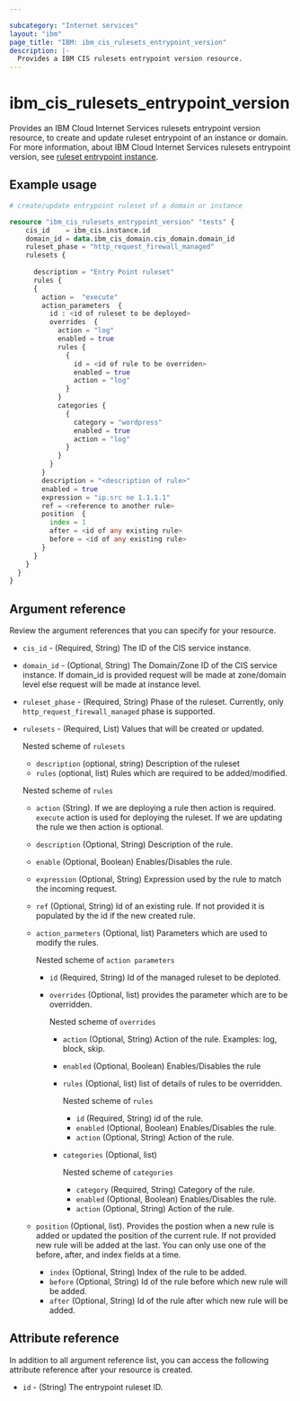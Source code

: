 ```yaml
---

subcategory: "Internet services"
layout: "ibm"
page_title: "IBM: ibm_cis_rulesets_entrypoint_version"
description: |-
  Provides a IBM CIS rulesets entrypoint version resource.
---
```


# ibm_cis_rulesets_entrypoint_version
Provides an IBM Cloud Internet Services rulesets entrypoint version resource, to create and update ruleset entrypoint of an instance or domain. For more information, about IBM Cloud Internet Services rulesets entrypoint version, see [ruleset entrypoint instance]().

## Example usage

```terraform
# create/update entrypoint ruleset of a domain or instance

resource "ibm_cis_rulesets_entrypoint_version" "tests" {
    cis_id    = ibm_cis.instance.id
    domain_id = data.ibm_cis_domain.cis_domain.domain_id
    ruleset_phase = "http_request_firewall_managed"
    rulesets {
  
      description = "Entry Point ruleset"
      rules {
      {
        action =  "execute"
        action_parameters  {
          id : <id of ruleset to be deployed>
          overrides  {
            action = "log"
            enabled = true
            rules {
              {
                id = <id of rule to be overriden>
                enabled = true
                action = "log"
              }
            }
            categories {
              {
                category = "wordpress"
                enabled = true
                action = "log"
              }
            }
          }
        }
        description = "<description of rule>"
        enabled = true
        expression = "ip.src ne 1.1.1.1"
        ref = <reference to another rule>
        position  {
          index = 1
          after = <id of any existing rule>
          before = <id of any existing rule>
        }
      }
    }
  }
}
```

## Argument reference
Review the argument references that you can specify for your resource. 

- `cis_id` - (Required, String) The ID of the CIS service instance.
- `domain_id` - (Optional, String) The Domain/Zone ID of the CIS service instance. If domain_id is provided request will be made at zone/domain level else request will be made at instance level.
- `ruleset_phase` - (Required, String) Phase of the ruleset. Currently, only `http_request_firewall_managed` phase is supported.
- `rulesets` - (Required, List) Values that will be created or updated.

  Nested scheme of `rulesets`
  - `description` (optional, string) Description of the ruleset
  - `rules` (optional, list) Rules which are required to be added/modified.

  Nested scheme of `rules`
    - `action` (String). If we are deploying a rule then action is required. `execute` action is used for deploying the ruleset. If we are updating the rule we then action is optional.
    - `description` (Optional, String) Description of the rule.
    - `enable` (Optional, Boolean) Enables/Disables the rule.
    - `expression` (Optional, String) Expression used by the rule to match the incoming request.
    - `ref` (Optional, String) Id of an existing rule. If not provided it is populated by the id if the new created rule.
    - `action_parmeters` (Optional, list) Parameters which are used to modify the rules.

      Nested scheme of `action parameters`
      - `id` (Required, String) Id of the managed ruleset to be deploted.
      - `overrides` (Optional, list) provides the parameter which are to be overridden.

        Nested scheme of `overrides`
        - `action` (Optional, String) Action of the rule. Examples: log, block, skip.
        - `enabled` (Optional, Boolean) Enables/Disables the rule
        - `rules` (Optional, list) list of details of rules to be overridden.

          Nested scheme of `rules`
          - `id` (Required, String) id of the rule.
          - `enabled` (Optional, Boolean) Enables/Disables the rule.
          - `action` (Optional, String) Action of the rule.
        - `categories` (Optional, list)

          Nested scheme of `categories`
          - `category` (Required, String) Category of the rule.
          - `enabled` (Optional, Boolean) Enables/Disables the rule.
          - `action` (Optional, String) Action of the rule.
    - `position` (Optional, list). Provides the postion when a new rule is added or updated the position of the current rule. If not provided new rule will be added at the last. You can only use one of the before, after, and index fields at a time.
      - `index` (Optional, String) Index of the rule to be added. 
      - `before` (Optional, String) Id of the rule before which new rule will be added. 
      - `after` (Optional, String) Id of the rule after which new rule will be added.
        
## Attribute reference
In addition to all argument reference list, you can access the following attribute reference after your resource is created.

- `id` - (String) The entrypoint ruleset ID.